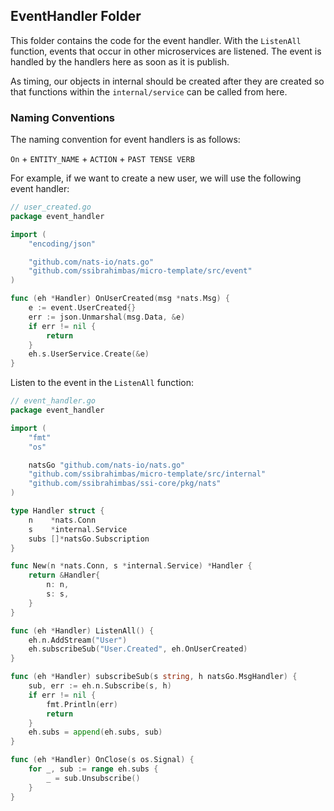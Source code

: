 ## EventHandler Folder

This folder contains the code for the event handler. With the `ListenAll` function, events that occur in other microservices are listened. The event is handled by the handlers here as soon as it is publish.

As timing, our objects in internal should be created after they are created so that functions within the ``internal/service`` can be called from here.


### Naming Conventions

The naming convention for event handlers is as follows:

`On` + `ENTITY_NAME` + `ACTION` + `PAST TENSE VERB`

For example, if we want to create a new user, we will use the following event handler:

```go
// user_created.go
package event_handler

import (
	"encoding/json"

	"github.com/nats-io/nats.go"
	"github.com/ssibrahimbas/micro-template/src/event"
)

func (eh *Handler) OnUserCreated(msg *nats.Msg) {
    e := event.UserCreated{}
	err := json.Unmarshal(msg.Data, &e)
	if err != nil {
		return
	}
    eh.s.UserService.Create(&e)
}
```

Listen to the event in the `ListenAll` function:

```go
// event_handler.go
package event_handler

import (
    "fmt"
	"os"

	natsGo "github.com/nats-io/nats.go"
	"github.com/ssibrahimbas/micro-template/src/internal"
	"github.com/ssibrahimbas/ssi-core/pkg/nats"
)

type Handler struct {
	n    *nats.Conn
	s    *internal.Service
	subs []*natsGo.Subscription
}

func New(n *nats.Conn, s *internal.Service) *Handler {
	return &Handler{
		n: n,
		s: s,
	}
}

func (eh *Handler) ListenAll() {
	eh.n.AddStream("User")
	eh.subscribeSub("User.Created", eh.OnUserCreated)
}

func (eh *Handler) subscribeSub(s string, h natsGo.MsgHandler) {
	sub, err := eh.n.Subscribe(s, h)
	if err != nil {
		fmt.Println(err)
		return
	}
	eh.subs = append(eh.subs, sub)
}

func (eh *Handler) OnClose(s os.Signal) {
	for _, sub := range eh.subs {
		_ = sub.Unsubscribe()
	}
}
```